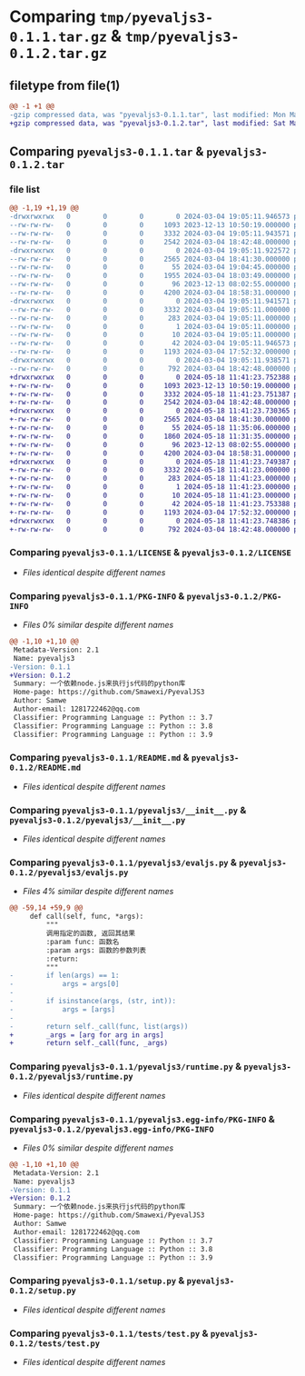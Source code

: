 # Comparing `tmp/pyevaljs3-0.1.1.tar.gz` & `tmp/pyevaljs3-0.1.2.tar.gz`

## filetype from file(1)

```diff
@@ -1 +1 @@
-gzip compressed data, was "pyevaljs3-0.1.1.tar", last modified: Mon Mar  4 19:05:11 2024, max compression
+gzip compressed data, was "pyevaljs3-0.1.2.tar", last modified: Sat May 18 11:41:23 2024, max compression
```

## Comparing `pyevaljs3-0.1.1.tar` & `pyevaljs3-0.1.2.tar`

### file list

```diff
@@ -1,19 +1,19 @@
-drwxrwxrwx   0        0        0        0 2024-03-04 19:05:11.946573 pyevaljs3-0.1.1/
--rw-rw-rw-   0        0        0     1093 2023-12-13 10:50:19.000000 pyevaljs3-0.1.1/LICENSE
--rw-rw-rw-   0        0        0     3332 2024-03-04 19:05:11.943571 pyevaljs3-0.1.1/PKG-INFO
--rw-rw-rw-   0        0        0     2542 2024-03-04 18:42:48.000000 pyevaljs3-0.1.1/README.md
-drwxrwxrwx   0        0        0        0 2024-03-04 19:05:11.922572 pyevaljs3-0.1.1/pyevaljs3/
--rw-rw-rw-   0        0        0     2565 2024-03-04 18:41:30.000000 pyevaljs3-0.1.1/pyevaljs3/__init__.py
--rw-rw-rw-   0        0        0       55 2024-03-04 19:04:45.000000 pyevaljs3-0.1.1/pyevaljs3/__version__.py
--rw-rw-rw-   0        0        0     1955 2024-03-04 18:03:49.000000 pyevaljs3-0.1.1/pyevaljs3/evaljs.py
--rw-rw-rw-   0        0        0       96 2023-12-13 08:02:55.000000 pyevaljs3-0.1.1/pyevaljs3/exception.py
--rw-rw-rw-   0        0        0     4200 2024-03-04 18:58:31.000000 pyevaljs3-0.1.1/pyevaljs3/runtime.py
-drwxrwxrwx   0        0        0        0 2024-03-04 19:05:11.941571 pyevaljs3-0.1.1/pyevaljs3.egg-info/
--rw-rw-rw-   0        0        0     3332 2024-03-04 19:05:11.000000 pyevaljs3-0.1.1/pyevaljs3.egg-info/PKG-INFO
--rw-rw-rw-   0        0        0      283 2024-03-04 19:05:11.000000 pyevaljs3-0.1.1/pyevaljs3.egg-info/SOURCES.txt
--rw-rw-rw-   0        0        0        1 2024-03-04 19:05:11.000000 pyevaljs3-0.1.1/pyevaljs3.egg-info/dependency_links.txt
--rw-rw-rw-   0        0        0       10 2024-03-04 19:05:11.000000 pyevaljs3-0.1.1/pyevaljs3.egg-info/top_level.txt
--rw-rw-rw-   0        0        0       42 2024-03-04 19:05:11.946573 pyevaljs3-0.1.1/setup.cfg
--rw-rw-rw-   0        0        0     1193 2024-03-04 17:52:32.000000 pyevaljs3-0.1.1/setup.py
-drwxrwxrwx   0        0        0        0 2024-03-04 19:05:11.938571 pyevaljs3-0.1.1/tests/
--rw-rw-rw-   0        0        0      792 2024-03-04 18:42:48.000000 pyevaljs3-0.1.1/tests/test.py
+drwxrwxrwx   0        0        0        0 2024-05-18 11:41:23.752388 pyevaljs3-0.1.2/
+-rw-rw-rw-   0        0        0     1093 2023-12-13 10:50:19.000000 pyevaljs3-0.1.2/LICENSE
+-rw-rw-rw-   0        0        0     3332 2024-05-18 11:41:23.751387 pyevaljs3-0.1.2/PKG-INFO
+-rw-rw-rw-   0        0        0     2542 2024-03-04 18:42:48.000000 pyevaljs3-0.1.2/README.md
+drwxrwxrwx   0        0        0        0 2024-05-18 11:41:23.730365 pyevaljs3-0.1.2/pyevaljs3/
+-rw-rw-rw-   0        0        0     2565 2024-03-04 18:41:30.000000 pyevaljs3-0.1.2/pyevaljs3/__init__.py
+-rw-rw-rw-   0        0        0       55 2024-05-18 11:35:06.000000 pyevaljs3-0.1.2/pyevaljs3/__version__.py
+-rw-rw-rw-   0        0        0     1860 2024-05-18 11:31:35.000000 pyevaljs3-0.1.2/pyevaljs3/evaljs.py
+-rw-rw-rw-   0        0        0       96 2023-12-13 08:02:55.000000 pyevaljs3-0.1.2/pyevaljs3/exception.py
+-rw-rw-rw-   0        0        0     4200 2024-03-04 18:58:31.000000 pyevaljs3-0.1.2/pyevaljs3/runtime.py
+drwxrwxrwx   0        0        0        0 2024-05-18 11:41:23.749387 pyevaljs3-0.1.2/pyevaljs3.egg-info/
+-rw-rw-rw-   0        0        0     3332 2024-05-18 11:41:23.000000 pyevaljs3-0.1.2/pyevaljs3.egg-info/PKG-INFO
+-rw-rw-rw-   0        0        0      283 2024-05-18 11:41:23.000000 pyevaljs3-0.1.2/pyevaljs3.egg-info/SOURCES.txt
+-rw-rw-rw-   0        0        0        1 2024-05-18 11:41:23.000000 pyevaljs3-0.1.2/pyevaljs3.egg-info/dependency_links.txt
+-rw-rw-rw-   0        0        0       10 2024-05-18 11:41:23.000000 pyevaljs3-0.1.2/pyevaljs3.egg-info/top_level.txt
+-rw-rw-rw-   0        0        0       42 2024-05-18 11:41:23.753388 pyevaljs3-0.1.2/setup.cfg
+-rw-rw-rw-   0        0        0     1193 2024-03-04 17:52:32.000000 pyevaljs3-0.1.2/setup.py
+drwxrwxrwx   0        0        0        0 2024-05-18 11:41:23.748386 pyevaljs3-0.1.2/tests/
+-rw-rw-rw-   0        0        0      792 2024-03-04 18:42:48.000000 pyevaljs3-0.1.2/tests/test.py
```

### Comparing `pyevaljs3-0.1.1/LICENSE` & `pyevaljs3-0.1.2/LICENSE`

 * *Files identical despite different names*

### Comparing `pyevaljs3-0.1.1/PKG-INFO` & `pyevaljs3-0.1.2/PKG-INFO`

 * *Files 0% similar despite different names*

```diff
@@ -1,10 +1,10 @@
 Metadata-Version: 2.1
 Name: pyevaljs3
-Version: 0.1.1
+Version: 0.1.2
 Summary: 一个依赖node.js来执行js代码的python库
 Home-page: https://github.com/Smawexi/PyevalJS3
 Author: Samwe
 Author-email: 1281722462@qq.com
 Classifier: Programming Language :: Python :: 3.7
 Classifier: Programming Language :: Python :: 3.8
 Classifier: Programming Language :: Python :: 3.9
```

### Comparing `pyevaljs3-0.1.1/README.md` & `pyevaljs3-0.1.2/README.md`

 * *Files identical despite different names*

### Comparing `pyevaljs3-0.1.1/pyevaljs3/__init__.py` & `pyevaljs3-0.1.2/pyevaljs3/__init__.py`

 * *Files identical despite different names*

### Comparing `pyevaljs3-0.1.1/pyevaljs3/evaljs.py` & `pyevaljs3-0.1.2/pyevaljs3/evaljs.py`

 * *Files 4% similar despite different names*

```diff
@@ -59,14 +59,9 @@
     def call(self, func, *args):
         """
         调用指定的函数, 返回其结果
         :param func: 函数名
         :param args: 函数的参数列表
         :return:
         """
-        if len(args) == 1:
-            args = args[0]
-
-        if isinstance(args, (str, int)):
-            args = [args]
-
-        return self._call(func, list(args))
+        _args = [arg for arg in args]
+        return self._call(func, _args)
```

### Comparing `pyevaljs3-0.1.1/pyevaljs3/runtime.py` & `pyevaljs3-0.1.2/pyevaljs3/runtime.py`

 * *Files identical despite different names*

### Comparing `pyevaljs3-0.1.1/pyevaljs3.egg-info/PKG-INFO` & `pyevaljs3-0.1.2/pyevaljs3.egg-info/PKG-INFO`

 * *Files 0% similar despite different names*

```diff
@@ -1,10 +1,10 @@
 Metadata-Version: 2.1
 Name: pyevaljs3
-Version: 0.1.1
+Version: 0.1.2
 Summary: 一个依赖node.js来执行js代码的python库
 Home-page: https://github.com/Smawexi/PyevalJS3
 Author: Samwe
 Author-email: 1281722462@qq.com
 Classifier: Programming Language :: Python :: 3.7
 Classifier: Programming Language :: Python :: 3.8
 Classifier: Programming Language :: Python :: 3.9
```

### Comparing `pyevaljs3-0.1.1/setup.py` & `pyevaljs3-0.1.2/setup.py`

 * *Files identical despite different names*

### Comparing `pyevaljs3-0.1.1/tests/test.py` & `pyevaljs3-0.1.2/tests/test.py`

 * *Files identical despite different names*

